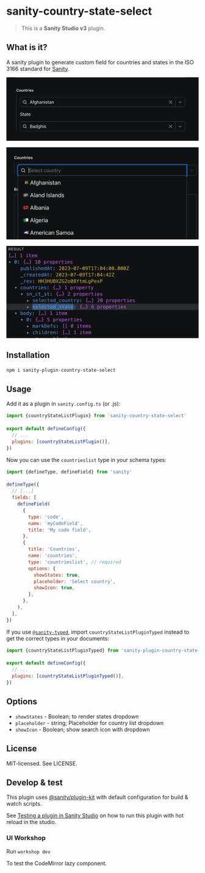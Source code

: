 # sanity-country-state-select

> This is a **Sanity Studio v3** plugin.

## What is it?

A sanity plugin to generate custom field for countries and states in the ISO 3166 standard for [Sanity](https://sanity.io/).

![Country List input](assets/basic-input.png)

![Country List Dropdown](assets/dropdown.png)

![Country List Payload](assets/payload.png)

## Installation

```sh
npm i sanity-plugin-country-state-select
```

## Usage

Add it as a plugin in `sanity.config.ts` (or .js):

```js
import {countryStateListPlugin} from 'sanity-country-state-select'

export default defineConfig({
  // ...
  plugins: [countryStateListPlugin()],
})
```

Now you can use the `countrieslist` type in your schema types:

```js
import {defineType, defineField} from 'sanity'

defineType({
  // [...]
  fields: [
    defineField(
      {
        type: 'code',
        name: 'myCodeField',
        title: 'My code field',
      },
      {
        title: 'Countries',
        name: 'countries',
        type: 'countrieslist', // required
        options: {
          showStates: true,
          placeholder: 'Select country',
          showIcon: true,
        },
      },
    ),
  ],
})
```

If you use [`@sanity-typed`](https://github.com/saiichihashimoto/sanity-typed/tree/main/packages/types#sanity-typedtypes), import `countryStateListPluginTyped` instead to get the correct types in your documents:

```js
import {countryStateListPluginTyped} from 'sanity-plugin-country-state-select'

export default defineConfig({
  // ...
  plugins: [countryStateListPluginTyped()],
})
```

## Options

- `showStates` - Boolean; to render states dropdown
- `placeholder` - string; Placeholder for country list dropdown
- `showIcon` - Boolean; show search icon with dropdown

## License

MIT-licensed. See LICENSE.

## Develop & test

This plugin uses [@sanity/plugin-kit](https://github.com/sanity-io/plugin-kit)
with default configuration for build & watch scripts.

See [Testing a plugin in Sanity Studio](https://github.com/sanity-io/plugin-kit#testing-a-plugin-in-sanity-studio)
on how to run this plugin with hot reload in the studio.

### UI Workshop

Run
`workshop dev`

To test the CodeMirror lazy component.
